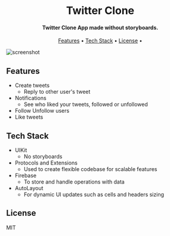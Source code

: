 
<h1 align="center">
  <br>
  <br>
  Twitter Clone
  <br>
</h1>

<h4 align="center">Twitter Clone App made without storyboards.</h4>

<p align="center">
  <a href="features">Features</a> •
  <a href="#tech-stack">Tech Stack</a> •
  <a href="#license">License</a> •
</p>

![screenshot](https://raw.githubusercontent.com/amitmerchant1990/electron-markdownify/master/app/img/markdownify.gif)

## Features

* Create tweets
  - Reply to other user's tweet
* Notifications
  - See who liked your tweets, followed or unfollowed
* Follow Unfollow users  
* Like tweets

## Tech Stack

* UIKit
  - No storyboards
* Protocols and Extensions
  - Used to create flexible codebase for scalable features
* Firebase
  - To store and handle operations with data
* AutoLayout
  - For dynamic UI updates such as cells and headers sizing

## License

MIT


